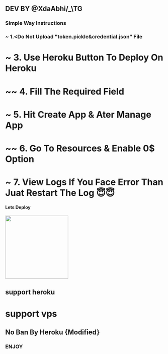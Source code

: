   ## DEV BY @XdaAbhi/_\TG

  ### Simple Way Instructions
  ### ~ 1.<Do Not Upload "token.pickle&credential.json" File
# ~ 3. Use Heroku Button To Deploy On Heroku
 #    ~~ 4. Fill The Required Field
#    ~ 5. Hit Create App & Ater Manage App 
#     ~~ 6. Go To Resources & Enable 0$ Option 
#    ~ 7. View Logs If You Face Error Than Juat Restart The Log 😇😇
  #### Lets Deploy 

  <p><a href="https://heroku.com/deploy?template=https://github.com/abhiseksh/tgtlg"> <img src="https://img.shields.io/badge/Deploy%20To%20Heroku-blueviolet?style=for-the-badge&logo=heroku" width="200""/></a></p>
 
## support heroku
# support vps
## No Ban By Heroku  {Modified}
 ###               ENJOY
